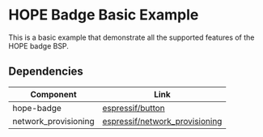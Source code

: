 # HOPE Badge Basic Example

This is a basic example that demonstrate all the supported features of the HOPE badge BSP.

## Dependencies

|  Component           |                                                     Link                                                    |
|----------------------|-------------------------------------------------------------------------------------------------------------|
| hope-badge           |[espressif/button](https://components.espressif.com/components/espressif/button)                             |
| network_provisioning |[espressif/network_provisioning](https://components.espressif.com/components/espressif/network_provisioning) |
